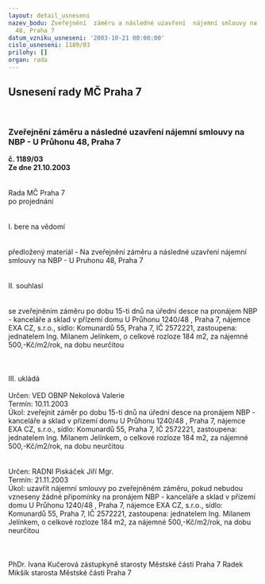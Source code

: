 ```yaml
---
layout: detail_usneseni
nazev_bodu: Zveřejnění  záměru a následné uzavření  nájemní smlouvy na NBP - U Průhonu
  48, Praha 7
datum_vzniku_usneseni: '2003-10-21 00:00:00'
cislo_usneseni: 1189/03
prilohy: []
organ: rada
---
```

<div id="ucUsn_pList" class="usn">
	<span><h2>Usnesení rady MČ Praha 7 </h2>
<br></span><div class="standBody">
<span><h3>Zveřejnění  záměru a následné uzavření  nájemní smlouvy na NBP - U Průhonu 48, Praha 7</h3></span><div class="center">
		<strong>č. 1189/03</strong><br>
	</div>
<div class="center">
		<strong>Ze dne 21.10.2003</strong><br><br>
	</div>
<br>Rada MČ Praha 7<br>po projednání<br><br><br>I.	bere na vědomí<br><br> <br>předložený materiál - Na zveřejnění záměru  a následné uzavření nájemní smlouvy na NBP - U Pruhonu 48, Praha 7<br><br><br>II. souhlasí <br><br><br>se zveřejněním záměru po dobu 15-ti dnů na úřední desce na pronájem NBP -  kanceláře a sklad v přízemí domu U Průhonu  1240/48 , Praha 7, nájemce EXA CZ, s.r.o., sídlo: Komunardů 55, Praha 7, IČ 2572221, zastoupena: jednatelem Ing. Milanem Jelínkem,  o celkové rozloze 184 m2, za nájemné  500,-Kč/m2/rok, na dobu neurčitou      <br>   <br><br><br>III.	ukládá <br><br>Určen:	VED OBNP Nekolová Valerie<br>Termín: 10.11.2003<br>Úkol:	zveřejnit záměr po dobu 15-ti dnů na úřední desce na pronájem NBP - kanceláře a sklad v přízemí domu U Průhonu  1240/48 , Praha 7, nájemce EXA CZ, s.r.o., sídlo: Komunardů 55, Praha 7, IČ 2572221, zastoupena: jednatelem Ing. Milanem Jelínkem,  o celkové rozloze 184 m2, za nájemné  500,-Kč/m2/rok, na dobu neurčitou   <br> <br><br>Určen:	RADNI Piskáček Jiří Mgr.<br>Termín: 21.11.2003<br>Úkol:	uzavřít nájemní smlouvy po zveřejněném záměru, pokud nebudou vzneseny žádné připomínky na pronájem NBP - kanceláře a sklad v přízemí domu U Průhonu  1240/48 , Praha 7, nájemce EXA CZ, s.r.o., sídlo: Komunardů 55, Praha 7, IČ 2572221, zastoupena: jednatelem Ing. Milanem Jelínkem,  o celkové rozloze 184 m2, za nájemné  500,-Kč/m2/rok, na dobu neurčitou   <br> <br><br>	<br>PhDr. Ivana Kučerová zástupkyně starosty Městské části Praha 7	 Radek Mikšík starosta Městské části Praha 7<br>	<br><br>
</div>
</div>